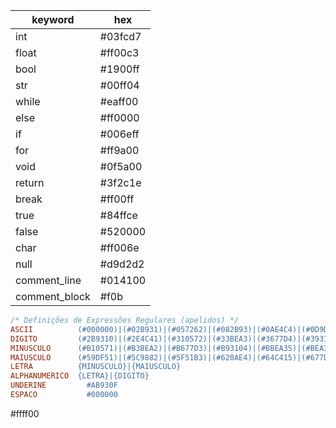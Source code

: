 | keyword       | hex     |
| ------------- | ------- |
| int           | #03fcd7 |
| float         | #ff00c3 |
| bool          | #1900ff |
| str           | #00ff04 |
| while         | #eaff00 |
| else          | #ff0000 |
| if            | #006eff |
| for           | #ff9a00 |
| void          | #0f5a00 |
| return        | #3f2c1e |
| break         | #ff00ff |
| true          | #84ffce |
| false         | #520000 |
| char          | #ff006e |
| null          | #d9d2d2 |
| comment_line  | #014100 |
| comment_block | #f0b    |

```lex
/* Definições de Expressões Regulares (apelidos) */
ASCII          (#000000)|(#02B931)|(#057262)|(#082B93)|(#0AE4C4)|(#0D9DF5)|(#105726)|(#131057)|(#15C988)|(#1882B9)|(#1B3BEA)|(#1DF51B)|(#20AE4C)|(#23677D)|(#2620AE)|(#28D9DF)|(#2B9310)|(#2E4C41)|(#310572)|(#33BEA3)|(#3677D4)|(#393105)|(#3BEA36)|(#3EA367)|(#415C98)|(#4415C9)|(#46CEFA)|(#49882B)|(#4C415C)|(#4EFA8D)|(#51B3BE)|(#546CEF)|(#572620)|(#59DF51)|(#5C9882)|(#5F51B3)|(#620AE4)|(#64C415)|(#677D46)|(#6A3677)|(#6CEFA8)|(#6FA8D9)|(#72620A)|(#751B3B)|(#77D46C)|(#7A8D9D)|(#7D46CE)|(#7FFFFF)|(#82B930)|(#857261)|(#882B92)|(#8AE4C3)|(#8D9DF4)|(#905725)|(#931056)|(#95C987)|(#9882B8)|(#9B3BE9)|(#9DF51A)|(#A0AE4B)|(#A3677C)|(#A620AD)|(#A8D9DE)|(#AB930F)|(#AE4C40)|(#B10571)|(#B3BEA2)|(#B677D3)|(#B93104)|(#BBEA35)|(#BEA366)|(#C15C97)|(#C415C8)|(#C6CEF9)|(#C9882A)|(#CC415B)|(#CEFA8C)|(#D1B3BD)|(#D46CEE)|(#D7261F)|(#D9DF50)|(#DC9881)|(#DF51B2)|(#E20AE3)|(#E4C414)|(#E77D45)|(#EA3676)|(#ECEFA7)|(#EFA8D8)|(#F26209)|(#F51B3A)|(#F7D46B)|(#FA8D9C)|(#FD46CD)|(#FFFFFE)
DIGITO         (#2B9310)|(#2E4C41)|(#310572)|(#33BEA3)|(#3677D4)|(#393105)|(#3BEA36)|(#3EA367)|(#415C98)|(#4415C9)
MINUSCULO      (#B10571)|(#B3BEA2)|(#B677D3)|(#B93104)|(#BBEA35)|(#BEA366)|(#C15C97)|(#C415C8)|(#C6CEF9)|(#C9882A)|(#CC415B)|(#CEFA8C)|(#D1B3BD)|(#D46CEE)|(#D7261F)|(#D9DF50)|(#DC9881)|(#DF51B2)|(#E20AE3)|(#E4C414)|(#E77D45)|(#EA3676)|(#ECEFA7)|(#EFA8D8)|(#F26209)|(#F51B3A)
MAIUSCULO      (#59DF51)|(#5C9882)|(#5F51B3)|(#620AE4)|(#64C415)|(#677D46)|(#6A3677)|(#6CEFA8)|(#6FA8D9)|(#72620A)|(#751B3B)|(#77D46C)|(#7A8D9D)|(#7D46CE)|(#7FFFFF)|(#82B930)|(#857261)|(#882B92)|(#8AE4C3)|(#8D9DF4)|(#905725)|(#931056)|(#95C987)|(#9882B8)|(#9B3BE9)|(#9DF51A)
LETRA          {MINUSCULO}|{MAIUSCULO}
ALPHANUMERICO  {LETRA}|{DIGITO}
UNDERINE         #AB930F
ESPACO           #000000
```

#ffff00
